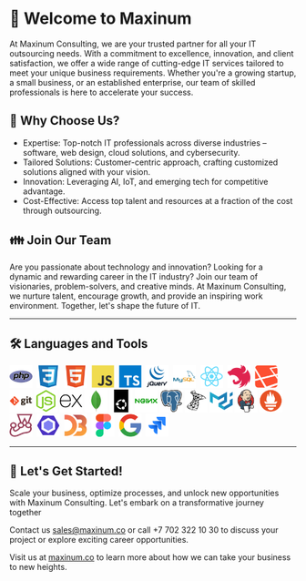 # 🙌 Welcome to Maxinum
  At Maxinum Consulting, we are your trusted partner for all your IT outsourcing needs. With a commitment to excellence, innovation, and client satisfaction, we offer a wide range of cutting-edge IT services tailored to meet your unique business requirements. Whether you're a growing startup, a small business, or an established enterprise, our team of skilled professionals is here to accelerate your success.

## 🤔 Why Choose Us?
 - Expertise: Top-notch IT professionals across diverse industries – software, web design, cloud solutions, and cybersecurity.
 - Tailored Solutions: Customer-centric approach, crafting customized solutions aligned with your vision.
 - Innovation: Leveraging AI, IoT, and emerging tech for competitive advantage.
 - Cost-Effective: Access top talent and resources at a fraction of the cost through outsourcing.

## 👪 Join Our Team
Are you passionate about technology and innovation? Looking for a dynamic and rewarding career in the IT industry? Join our team of visionaries, problem-solvers, and creative minds. At Maxinum Consulting, we nurture talent, encourage growth, and provide an inspiring work environment. Together, let's shape the future of IT.

---

## 🛠️ Languages and Tools

  <div>
    <img src="https://github.com/devicons/devicon/blob/master/icons/php/php-original.svg" title="PHP" alt="PHP" width="40" height="40"/>&nbsp;
    <img src="https://github.com/devicons/devicon/blob/master/icons/css3/css3-original.svg"  title="CSS3" alt="CSS" width="40" height="40"/>&nbsp;
    <img src="https://github.com/devicons/devicon/blob/master/icons/html5/html5-original.svg" title="HTML5" alt="HTML" width="40" height="40"/>&nbsp;
    <img src="https://github.com/devicons/devicon/blob/master/icons/javascript/javascript-original.svg" title="JavaScript" alt="JavaScript" width="40" height="40"/>&nbsp;
    <img src="https://github.com/devicons/devicon/blob/master/icons/typescript/typescript-original.svg" title="TypeScript" alt="TypeScript" width="40" height="40"/>&nbsp;
    <img src="https://github.com/devicons/devicon/blob/master/icons/jquery/jquery-original-wordmark.svg" title="JQuery" alt="JQuery" width="40" height="40"/>&nbsp;
    <img src="https://github.com/devicons/devicon/blob/master/icons/mysql/mysql-original-wordmark.svg" title="MySQL"  alt="MySQL" width="40" height="40"/>&nbsp;
    <img src="https://github.com/devicons/devicon/blob/master/icons/react/react-original.svg" title="React" alt="React" width="40" height="40"/>&nbsp;
    <img src="https://github.com/devicons/devicon/blob/master/icons/nestjs/nestjs-plain.svg" title="NestJS"  alt="NestJS" width="40" height="40"/>&nbsp;
    <img src="https://github.com/devicons/devicon/blob/master/icons/laravel/laravel-plain.svg" title="Laravel" alt="Laravel" width="40" height="40"/>&nbsp;
    <img src="https://github.com/devicons/devicon/blob/master/icons/git/git-original-wordmark.svg" title="Git" alt="Git" width="40" height="40"/>
  <img src="https://github.com/devicons/devicon/blob/master/icons/nodejs/nodejs-original.svg" title="NodeJS" alt="NodeJS" width="40" height="40"/>
  <img src="https://github.com/devicons/devicon/blob/master/icons/express/express-original.svg" title="Express" alt="Express" width="40" height="40"/>
    <img src="https://github.com/devicons/devicon/blob/master/icons/mongodb/mongodb-original.svg" title="MongoDB" alt="MongoDB" width="40" height="40"/>
  <img src="https://github.com/devicons/devicon/blob/master/icons/ubuntu/ubuntu-plain.svg" title="Ubuntu" alt="Ubuntu" width="40" height="40"/>
    <img src="https://github.com/devicons/devicon/blob/master/icons/nginx/nginx-original.svg" title="Nginx" alt="Nginx" width="40" height="40"/>
    <img src="https://github.com/devicons/devicon/blob/master/icons/postgresql/postgresql-original.svg" title="Postgres" alt="Postgres" width="40" height="40"/>
  <img src="https://github.com/devicons/devicon/blob/master/icons/microsoftsqlserver/microsoftsqlserver-plain.svg" title="MSSQLServer" alt="MSSQLServer" width="40" height="40"/>
    <img src="https://github.com/devicons/devicon/blob/master/icons/materialui/materialui-original.svg" title="materialui" alt="materialui" width="40" height="40"/>
     <img src="https://github.com/devicons/devicon/blob/master/icons/jenkins/jenkins-original.svg" title="Jenkins" alt="Jenkins" width="40" height="40"/>
         <img src="https://github.com/devicons/devicon/blob/master/icons/prometheus/prometheus-original.svg" title="prometheus" alt="prometheus" width="40" height="40"/>
    <img src="https://github.com/devicons/devicon/blob/master/icons/jest/jest-plain.svg" title="Jest" alt="Jest" width="40" height="40"/>&nbsp;
    <img src="https://github.com/devicons/devicon/blob/master/icons/eslint/eslint-original.svg" title="Eslint" alt="Eslint" width="40" height="40"/>&nbsp;
        <img src="https://github.com/devicons/devicon/blob/master/icons/d3js/d3js-original.svg" title="d3" alt="d3" width="40" height="40"/>&nbsp;
    <img src="https://github.com/devicons/devicon/blob/master/icons/figma/figma-original.svg" title="Figma" alt="Figma" width="40" height="40"/>&nbsp;
    <img src="https://github.com/devicons/devicon/blob/master/icons/google/google-original.svg" title="GoogleAPI" alt="GoogleAPI" width="40" height="40"/>&nbsp;
        <img src="https://github.com/devicons/devicon/blob/master/icons/jira/jira-original.svg" title="Jira" alt="Jira" width="40" height="40"/>&nbsp;
    
    
  </div>

---

## 🤝 Let's Get Started!

Scale your business, optimize processes, and unlock new opportunities with Maxinum Consulting. Let's embark on a transformative journey together

Contact us sales@maxinum.co or call +7 702 322 10 30 to discuss your project or explore exciting career opportunities.

Visit us at <a href="https://maxinum.co">maxinum.co</a> to learn more about how we can take your business to new heights.
